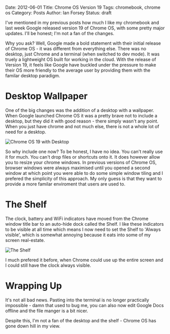 Date: 2012-06-01
Title: Chrome OS Version 19
Tags: chromebook, chrome os
Category: Posts
Author: Ian Forsey
Status: draft

I've mentioned in my previous posts how much I like my chromebook and last week Google released version 19 of Chrome OS, with some pretty major updates. I'll be honest; I'm not a fan of the changes. 

Why you ask? Well, Google made a bold statement with their initial release of Chrome OS - it was different from everything else. There was no desktop, just Chrome and a terminal (when switched to dev mode). It was truely a lightweight OS built for working in the cloud. With the release of Version 19, it feels like Google have buckled under the pressure to make their OS more friendly to the average user by providing them with the familar desktop paradigm. 

# Desktop Wallpaper

One of the big changes was the addition of a desktop with a wallpaper. When Google launched Chrome OS it was a pretty brave not to include a desktop, but they did it with good reason - there simply wasn't any point. When you just have chrome and not much else, there is not a whole lot of need for a desktop.

![Chrome OS 19 with Desktop](https://lh5.googleusercontent.com/-0ZvU_Yazvao/T8kijD9fyJI/AAAAAAAACh8/Ou8XYZG3BUk/s800/screenshot-20120601-195339.png)

So why include one now? To be honest, I have no idea. You can't really use it for much. You can't drop files or shortcuts onto it. It does however allow you to resize your chrome windows. In previous versions of Chrome OS, browser windows were always maximised until you opened a second window at which point you were able to do some simple window tiling and I prefered the simplicity of this approach. My only guess is that they want to provide a more familar enviroment that users are used to. 

# The Shelf

The clock, battery and WiFi indicators have moved from the Chrome window title bar to an auto-hide dock called the Shelf. I like these indicators to be visible at all time which means I now need to set the Shelf to 'Always visible', which is somewhat annoying because it eats into some of my screen real-estate.

![The Shelf](https://lh6.googleusercontent.com/-t7F_TvsYh-A/T8kigWgjxxI/AAAAAAAACh0/d7qpxnoxE_w/s800/screenshot-20120601-203543.png)

I much prefered it before, when Chrome could use up the entire screen and I could still have the clock always visible.

# Wrapping Up

It's not all bad news. Pasting into the terminal is no longer practically impossible - damn that used to bug me, you can also now edit Google Docs offline and the file manger is a bit nicer. 

Despite this, I'm not a fan of the desktop and the shelf - Chrome OS has gone down hill in my view.